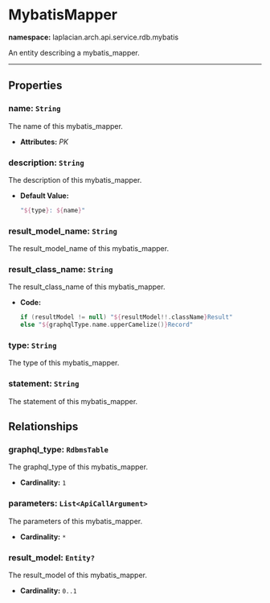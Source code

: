 # **MybatisMapper**
**namespace:** laplacian.arch.api.service.rdb.mybatis

An entity describing a mybatis_mapper.



---

## Properties

### name: `String`
The name of this mybatis_mapper.
- **Attributes:** *PK*

### description: `String`
The description of this mybatis_mapper.
- **Default Value:**
  ```kotlin
  "${type}: ${name}"
  ```

### result_model_name: `String`
The result_model_name of this mybatis_mapper.

### result_class_name: `String`
The result_class_name of this mybatis_mapper.
- **Code:**
  ```kotlin
  if (resultModel != null) "${resultModel!!.className}Result"
  else "${graphqlType.name.upperCamelize()}Record"
  ```

### type: `String`
The type of this mybatis_mapper.

### statement: `String`
The statement of this mybatis_mapper.

## Relationships

### graphql_type: `RdbmsTable`
The graphql_type of this mybatis_mapper.
- **Cardinality:** `1`

### parameters: `List<ApiCallArgument>`
The parameters of this mybatis_mapper.
- **Cardinality:** `*`

### result_model: `Entity?`
The result_model of this mybatis_mapper.
- **Cardinality:** `0..1`